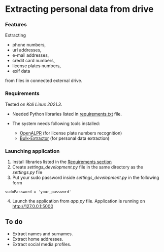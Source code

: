 # Extracting personal data from drive

### Features
Extracting 
- phone numbers, 
- url addresses, 
- e-mail addresses, 
- credit card numbers,
- license plates numbers,
- exif data

from files in connected external drive.

### Requirements
Tested on *Kali Linux 2021.3*.

- Needed Python libraries listed in [requirements.txt](https://gitlab.com/pawelptak/personal-data-extractor/-/blob/master/requirements.txt) file.

- The system needs following tools installed:
    - [OpenALPR](https://github.com/openalpr/openalpr/wiki/Compilation-instructions-(Ubuntu-Linux)#the-easy-way) (for license plate numbers recognition)
    - [Bulk-Extractor](https://www.kali.org/tools/bulk-extractor/) (for personal data extraction)

### Launching application
1. Install libraries listed in the [Requirements section](#requirements)
2. Create *settings_development.py* file in the same directory as the *settings.py* file
3. Put your sudo password inside *settings_development.py* in the following form 
```
sudoPassword = 'your_password'
```
 
4. Launch the application from *app.py* file. Application is running on http://127.0.0.1:5000

## To do
- Extract names and surnames.
- Extract home addresses.
- Extract social media profiles.
